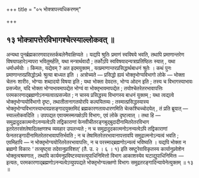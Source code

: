 +++
title = "०५ भोक्त्रापत्त्यधिकरणम्"

+++

## १३ भोक्त्रापत्तेरविभागश्चेत्स्याल्लोकवत् ॥

अन्यथा पुनर्ब्रह्मकारणवादस्तर्कबलेनैवाक्षिप्यते । यद्यपि श्रुतिः प्रमाणं स्वविषये भवति, तथापि प्रमाणान्तरेण विषयापहारेऽन्यपरा भवितुमर्हति, यथा मन्त्रार्थवादौ ; तर्कोऽपि स्वविषयादन्यत्राप्रतिष्ठितः स्यात् , यथा धर्माधर्मयोः । किमतः, यद्येवम् ? अत इदमयुक्तम् , यत्प्रमाणान्तरप्रसिद्धार्थबाधनं श्रुतेः । कथं पुनः प्रमाणान्तरप्रसिद्धोऽर्थः श्रुत्या बाध्यत इति । अत्रोच्यते — प्रसिद्धो ह्ययं भोक्तृभोग्यविभागो लोके — भोक्ता चेतनः शारीरः, भोग्याः शब्दादयो विषया इति ; यथा भोक्ता देवदत्तः, भोग्य ओदन इति ; तस्य च विभागस्याभावः प्रसज्येत, यदि भोक्ता भोग्यभावमापद्येत भोग्यं वा भोक्तृभावमापद्येत ; तयोश्चेतरेतरभावापत्तिः परमकारणाद्ब्रह्मणोऽनन्यत्वात्प्रसज्येत ; न चास्य प्रसिद्धस्य विभागस्य बाधनं युक्तम् ; यथा त्वद्यत्वे भोक्तृभोग्ययोर्विभागो दृष्टः, तथातीतानागतयोरपि कल्पयितव्यः ; तस्मात्प्रसिद्धस्यास्य भोक्तृभोग्यविभागस्याभावप्रसङ्गादयुक्तमिदं ब्रह्मकारणतावधारणमिति चेत्कश्चिच्चोदयेत् , तं प्रति ब्रूयात् — स्याल्लोकवदिति । उपपद्यत एवायमस्मत्पक्षेऽपि विभागः, एवं लोके दृष्टत्वात् । तथा हि — समुद्रादुदकात्मनोऽनन्यत्वेऽपि तद्विकाराणां फेनवीचीतरङ्गबुद्बुदादीनामितरेतरविभाग इतरेतरसंश्लेषादिलक्षणश्च व्यवहार उपलभ्यते ; न च समुद्रादुदकात्मनोऽनन्यत्वेऽपि तद्विकाराणां फेनतरङ्गादीनामितरेतरभावापत्तिर्भवति ; न च तेषामितरेतरभावानापत्तावपि समुद्रात्मनोऽन्यत्वं भवति ; एवमिहापि — न भोक्तृभोग्ययोरितरेतरभावापत्तिः, न च परस्माद्ब्रह्मणोऽन्यत्वं भविष्यति । यद्यपि भोक्ता न ब्रह्मणो विकारः ‘ तत्सृष्ट्वा तदेवानुप्राविशत्’ (तै. उ. २ । ६ । १) इति स्रष्टुरेवाविकृतस्य कार्यानुप्रवेशेन भोक्तृत्वश्रवणात् , तथापि कार्यमनुप्रविष्टस्यास्त्युपाधिनिमित्तो विभाग आकाशस्येव घटाद्युपाधिनिमित्तः — इत्यतः, परमकारणाद्ब्रह्मणोऽनन्यत्वेऽप्युपपद्यते भोक्तृभोग्यलक्षणो विभागः समुद्रतरङ्गादिन्यायेनेत्युक्तम् ॥ १३ ॥
